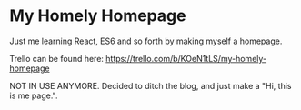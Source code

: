 # My Homely Homepage

Just me learning React, ES6 and so forth by making myself a homepage.

Trello can be found here:
https://trello.com/b/KOeN1tLS/my-homely-homepage

NOT IN USE ANYMORE.
Decided to ditch the blog, and just make a "Hi, this is me page.".
